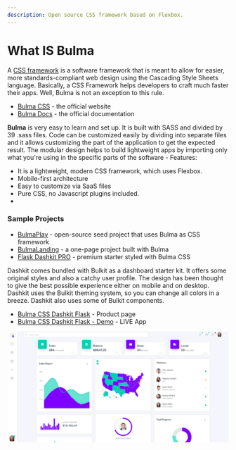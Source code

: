 ```yaml
---
description: Open source CSS framework based on Flexbox.
---
```


# What IS Bulma

A [CSS framework](https://en.wikipedia.org/wiki/CSS_framework) is a software framework that is meant to allow for easier, more standards-compliant web design using the Cascading Style Sheets language. Basically, a CSS Framework helps developers to craft much faster their apps. Well, Bulma is not an exception to this rule.

- [Bulma CSS](https://bulma.io/) - the official website
- [Bulma Docs](https://bulma.io/documentation/) - the official documentation

**Bulma** is very easy to learn and set up. It is built with SASS and divided by 39 .sass files. Code can be customized easily by dividing into separate files and it allows customizing the part of the application to get the expected result. The modular design helps to build lightweight apps by importing only what you're using in the specific parts of the software - Features:

- It is a lightweight, modern CSS framework, which uses Flexbox.
- Mobile-first architecture
- Easy to customize via SaaS files
- Pure CSS, no Javascript plugins included.
-

### Sample Projects

- [BulmaPlay](https://appseed.us/apps/bulma-css/bulmaplay) - open-source seed project that uses Bulma as CSS framework
- [BulmaLanding](https://appseed.us/apps/bulma-css/bulmalanding) - a one-page project built with Bulma
- [Flask Dashkit PRO](https://appseed.us/admin-dashboards/flask-dashboard-dashkit-pro) - premium starter styled with Bulma CSS

Dashkit comes bundled with Bulkit as a dashboard starter kit. It offers some original styles and also a catchy user profile. The design has been thought to give the best possible experience either on mobile and on desktop. Dashkit uses the Bulkit theming system, so you can change all colors in a breeze. Dashkit also uses some of Bulkit components.

- [Bulma CSS Dashkit Flask](https://appseed.us/admin-dashboards/flask-dashboard-dashkit-pro) - Product page
- [Bulma CSS Dashkit Flask - Demo](https://flask-dashboard-dashkit-pro.appseed.us/) - LIVE App

![Dashkit - Styled with Bulma Css](../../../static/assets/bulma-css-dashkit.png)
